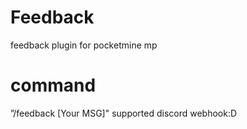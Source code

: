 # Feedback
feedback plugin for pocketmine mp 

# command
”/feedback [Your MSG]"
supported discord webhook:D
